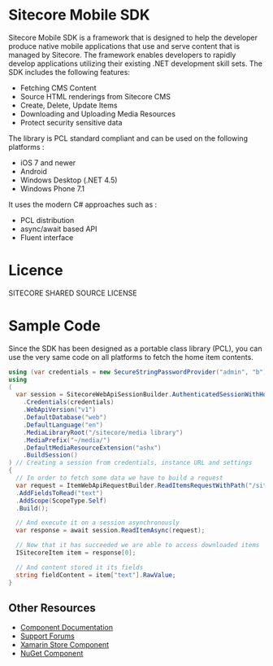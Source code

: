 Sitecore Mobile SDK
========

Sitecore Mobile SDK is a framework that is designed to help the developer produce native mobile applications that use and serve content that is managed by Sitecore. The framework enables developers to rapidly develop applications utilizing their existing .NET development skill sets. 
The SDK includes the following features:

* Fetching CMS Content
* Source HTML renderings from Sitecore CMS
* Create, Delete, Update Items
* Downloading and Uploading Media Resources
* Protect security sensitive data



The library is PCL standard compliant and can be used on the following platforms :

* iOS 7 and newer
* Android
* Windows Desktop (.NET 4.5)
* Windows Phone 7.1


It uses the modern C# approaches such as :
* PCL distribution
* async/await based API
* Fluent interface



# Licence
SITECORE SHARED SOURCE LICENSE



# Sample Code
Since the SDK has been designed as a portable class library (PCL), you can use the very same code on all platforms to fetch the home item contents. 

```csharp
using (var credentials = new SecureStringPasswordProvider("admin", "b")) // providing secure credentials
using 
(
  var session = SitecoreWebApiSessionBuilder.AuthenticatedSessionWithHost(instanceUrl)
    .Credentials(credentials)
    .WebApiVersion("v1")
    .DefaultDatabase("web")
    .DefaultLanguage("en")
    .MediaLibraryRoot("/sitecore/media library")
    .MediaPrefix("~/media/")
    .DefaultMediaResourceExtension("ashx")
    .BuildSession()
) // Creating a session from credentials, instance URL and settings
{
  // In order to fetch some data we have to build a request
  var request = ItemWebApiRequestBuilder.ReadItemsRequestWithPath("/sitecore/content/home")
  .AddFieldsToRead("text")
  .AddScope(ScopeType.Self)
  .Build();

  // And execute it on a session asynchronously
  var response = await session.ReadItemAsync(request);

  // Now that it has succeeded we are able to access downloaded items
  ISitecoreItem item = response[0];

  // And content stored it its fields
  string fieldContent = item["text"].RawValue;
}
```

## Other Resources

* [Component Documentation](https://sitecore1-my.sharepoint.com/personal/adk_sitecore_net/Documents/Shared%20with%20Everyone/MobileSDK-C-sharp-Doc/Sitecore%20Mobile%20SDK%20PCL%20v1.pdf)
* [Support Forums](http://sdn.sitecore.net/Forum.aspx?)
* [Xamarin Store Component](N/A)
* [NuGet Component](N/A)

